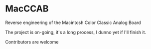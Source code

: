 # MacCCAB
Reverse engineering of the Macintosh Color Classic Analog Board

The project is on-going, it's a long process, I dunno yet if I'll finish it.

Contributors are welcome
